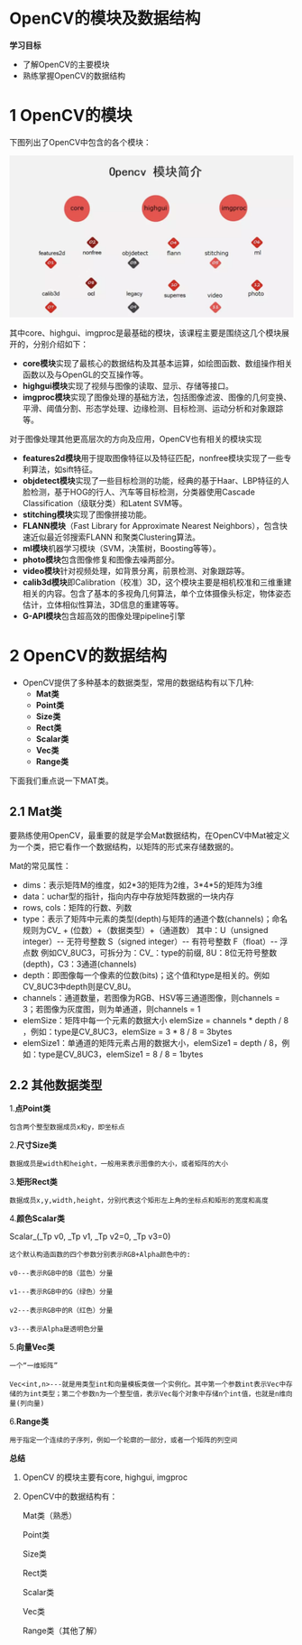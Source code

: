 # OpenCV的模块及数据结构

**学习目标**

- 了解OpenCV的主要模块
- 熟练掌握OpenCV的数据结构

# 1 OpenCV的模块

下图列出了OpenCV中包含的各个模块：

![Snipaste_2019-09-23_16-42-18](assets/Snipaste_2019-09-23_16-42-18.png)

其中core、highgui、imgproc是最基础的模块，该课程主要是围绕这几个模块展开的，分别介绍如下：

- **core模块**实现了最核心的数据结构及其基本运算，如绘图函数、数组操作相关函数以及与OpenGL的交互操作等。
- **highgui模块**实现了视频与图像的读取、显示、存储等接口。
- **imgproc模块**实现了图像处理的基础方法，包括图像滤波、图像的几何变换、平滑、阈值分割、形态学处理、边缘检测、目标检测、运动分析和对象跟踪等。

对于图像处理其他更高层次的方向及应用，OpenCV也有相关的模块实现

- **features2d模块**用于提取图像特征以及特征匹配，nonfree模块实现了一些专利算法，如sift特征。
- **objdetect模块**实现了一些目标检测的功能，经典的基于Haar、LBP特征的人脸检测，基于HOG的行人、汽车等目标检测，分类器使用Cascade Classification（级联分类）和Latent SVM等。
- **stitching模块**实现了图像拼接功能。
- **FLANN模块**（Fast Library for Approximate Nearest Neighbors），包含快速近似最近邻搜索FLANN
  和聚类Clustering算法。
- **ml模块**机器学习模块（SVM，决策树，Boosting等等）。
- **photo模块**包含图像修复和图像去噪两部分。
- **video模块**针对视频处理，如背景分离，前景检测、对象跟踪等。
- **calib3d模块**即Calibration（校准）3D，这个模块主要是相机校准和三维重建相关的内容。包含了基本的多视角几何算法，单个立体摄像头标定，物体姿态估计，立体相似性算法，3D信息的重建等等。
- **G-API模块**包含超高效的图像处理pipeline引擎

# 2 OpenCV的数据结构

- OpenCV提供了多种基本的数据类型，常用的数据结构有以下几种:
  - **Mat类**
  - **Point类**
  - **Size类**
  - **Rect类**
  - **Scalar类**
  - **Vec类**
  - **Range类**

下面我们重点说一下MAT类。

## 2.1 Mat类

要熟练使用OpenCV，最重要的就是学会Mat数据结构，在OpenCV中Mat被定义为一个类，把它看作一个数据结构，以矩阵的形式来存储数据的。

Mat的常见属性：

- dims：表示矩阵M的维度，如2$*$3的矩阵为2维，3$*$4$*$5的矩阵为3维
- data：uchar型的指针，指向内存中存放矩阵数据的一块内存
- rows, cols：矩阵的行数、列数
- type：表示了矩阵中元素的类型(depth)与矩阵的通道个数(channels)；命名规则为CV_ + (位数）+（数据类型）+（通道数）
  其中：U（unsigned integer）-- 无符号整数
  S（signed integer）-- 有符号整数
  F（float）-- 浮点数
  例如CV_8UC3，可拆分为：CV_：type的前缀,
  8U：8位无符号整数(depth)，C3：3通道(channels)
- depth：即图像每一个像素的位数(bits)；这个值和type是相关的。例如CV_8UC3中depth则是CV_8U。
- channels：通道数量，若图像为RGB、HSV等三通道图像，则channels = 3；若图像为灰度图，则为单通道，则channels = 1
- elemSize：矩阵中每一个元素的数据大小
  elemSize = channels * depth / 8 ，例如：type是CV_8UC3，elemSize = 3 * 8 / 8 = 3bytes
- elemSize1：单通道的矩阵元素占用的数据大小，elemSize1 = depth / 8，例如：type是CV_8UC3，elemSize1 = 8 / 8 = 1bytes



## 2.2 其他数据类型

1.**点Point类**

	包含两个整型数据成员x和y，即坐标点

2.**尺寸Size类**

	数据成员是width和height，一般用来表示图像的大小，或者矩阵的大小

3.**矩形Rect类**

	数据成员x,y,width,height，分别代表这个矩形左上角的坐标点和矩形的宽度和高度

4.**颜色Scalar类**

Scalar_(_Tp v0, _Tp v1, _Tp v2=0, _Tp v3=0)

	这个默认构造函数的四个参数分别表示RGB+Alpha颜色中的:

	v0---表示RGB中的B（蓝色）分量

	v1---表示RGB中的G（绿色）分量

	v2---表示RGB中的R（红色）分量

	v3---表示Alpha是透明色分量

5.**向量Vec类**

	一个“一维矩阵”

	Vec<int,n>---就是用类型int和向量模板类做一个实例化。其中第一个参数int表示Vec中存储的为int类型；第二个参数n为一个整型值，表示Vec每个对象中存储n个int值，也就是n维向量(列向量)

6.**Range类**

	用于指定一个连续的子序列，例如一个轮廓的一部分，或者一个矩阵的列空间





**总结**

1. OpenCV 的模块主要有core, highgui, imgproc

2. OpenCV中的数据结构有：

   Mat类（熟悉）

   Point类

   Size类

   Rect类

   Scalar类

   Vec类

   Range类（其他了解）

